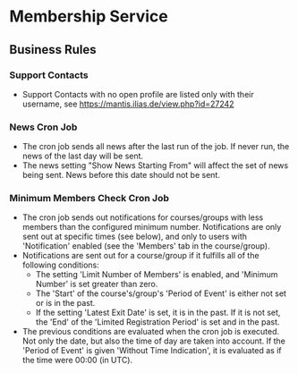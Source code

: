 # Membership Service

## Business Rules

### Support Contacts

- Support Contacts with no open profile are listed only with their username, see https://mantis.ilias.de/view.php?id=27242

### News Cron Job

- The cron job sends all news after the last run of the job. If never run, the news of the last day will be sent.
- The news setting "Show News Starting From" will affect the set of news being sent. News before this date should not be sent.

### Minimum Members Check Cron Job

- The cron job sends out notifications for courses/groups with less members
than the configured minimum number. Notifications are only sent out at specific
times (see below), and only to users with 'Notification' enabled (see the
'Members' tab in the course/group).
- Notifications are sent out for a course/group if it fulfills all of
the following conditions:
  - The setting 'Limit Number of Members' is enabled, and 'Minimum Number'
  is set greater than zero.
  - The 'Start' of the course's/group's 'Period of Event' is either not
  set or is in the past.
  - If the setting 'Latest Exit Date' is set, it is in the past. If it is not
  set, the 'End' of the 'Limited Registration Period' is set and in the past.
- The previous conditions are evaluated when the cron job is executed.
Not only the date, but also the time of day are taken into account. If
the 'Period of Event' is given 'Without Time Indication', it is evaluated
as if the time were 00:00 (in UTC).
